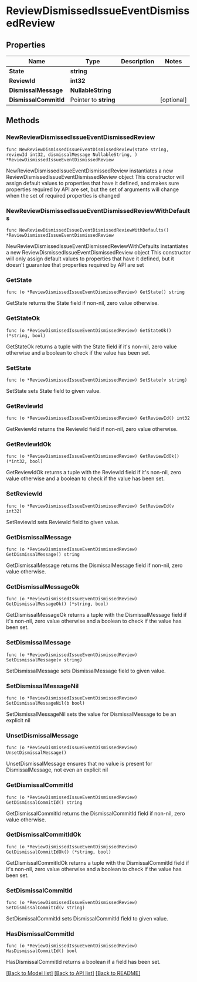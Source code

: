 # ReviewDismissedIssueEventDismissedReview

## Properties

Name | Type | Description | Notes
------------ | ------------- | ------------- | -------------
**State** | **string** |  | 
**ReviewId** | **int32** |  | 
**DismissalMessage** | **NullableString** |  | 
**DismissalCommitId** | Pointer to **string** |  | [optional] 

## Methods

### NewReviewDismissedIssueEventDismissedReview

`func NewReviewDismissedIssueEventDismissedReview(state string, reviewId int32, dismissalMessage NullableString, ) *ReviewDismissedIssueEventDismissedReview`

NewReviewDismissedIssueEventDismissedReview instantiates a new ReviewDismissedIssueEventDismissedReview object
This constructor will assign default values to properties that have it defined,
and makes sure properties required by API are set, but the set of arguments
will change when the set of required properties is changed

### NewReviewDismissedIssueEventDismissedReviewWithDefaults

`func NewReviewDismissedIssueEventDismissedReviewWithDefaults() *ReviewDismissedIssueEventDismissedReview`

NewReviewDismissedIssueEventDismissedReviewWithDefaults instantiates a new ReviewDismissedIssueEventDismissedReview object
This constructor will only assign default values to properties that have it defined,
but it doesn't guarantee that properties required by API are set

### GetState

`func (o *ReviewDismissedIssueEventDismissedReview) GetState() string`

GetState returns the State field if non-nil, zero value otherwise.

### GetStateOk

`func (o *ReviewDismissedIssueEventDismissedReview) GetStateOk() (*string, bool)`

GetStateOk returns a tuple with the State field if it's non-nil, zero value otherwise
and a boolean to check if the value has been set.

### SetState

`func (o *ReviewDismissedIssueEventDismissedReview) SetState(v string)`

SetState sets State field to given value.


### GetReviewId

`func (o *ReviewDismissedIssueEventDismissedReview) GetReviewId() int32`

GetReviewId returns the ReviewId field if non-nil, zero value otherwise.

### GetReviewIdOk

`func (o *ReviewDismissedIssueEventDismissedReview) GetReviewIdOk() (*int32, bool)`

GetReviewIdOk returns a tuple with the ReviewId field if it's non-nil, zero value otherwise
and a boolean to check if the value has been set.

### SetReviewId

`func (o *ReviewDismissedIssueEventDismissedReview) SetReviewId(v int32)`

SetReviewId sets ReviewId field to given value.


### GetDismissalMessage

`func (o *ReviewDismissedIssueEventDismissedReview) GetDismissalMessage() string`

GetDismissalMessage returns the DismissalMessage field if non-nil, zero value otherwise.

### GetDismissalMessageOk

`func (o *ReviewDismissedIssueEventDismissedReview) GetDismissalMessageOk() (*string, bool)`

GetDismissalMessageOk returns a tuple with the DismissalMessage field if it's non-nil, zero value otherwise
and a boolean to check if the value has been set.

### SetDismissalMessage

`func (o *ReviewDismissedIssueEventDismissedReview) SetDismissalMessage(v string)`

SetDismissalMessage sets DismissalMessage field to given value.


### SetDismissalMessageNil

`func (o *ReviewDismissedIssueEventDismissedReview) SetDismissalMessageNil(b bool)`

 SetDismissalMessageNil sets the value for DismissalMessage to be an explicit nil

### UnsetDismissalMessage
`func (o *ReviewDismissedIssueEventDismissedReview) UnsetDismissalMessage()`

UnsetDismissalMessage ensures that no value is present for DismissalMessage, not even an explicit nil
### GetDismissalCommitId

`func (o *ReviewDismissedIssueEventDismissedReview) GetDismissalCommitId() string`

GetDismissalCommitId returns the DismissalCommitId field if non-nil, zero value otherwise.

### GetDismissalCommitIdOk

`func (o *ReviewDismissedIssueEventDismissedReview) GetDismissalCommitIdOk() (*string, bool)`

GetDismissalCommitIdOk returns a tuple with the DismissalCommitId field if it's non-nil, zero value otherwise
and a boolean to check if the value has been set.

### SetDismissalCommitId

`func (o *ReviewDismissedIssueEventDismissedReview) SetDismissalCommitId(v string)`

SetDismissalCommitId sets DismissalCommitId field to given value.

### HasDismissalCommitId

`func (o *ReviewDismissedIssueEventDismissedReview) HasDismissalCommitId() bool`

HasDismissalCommitId returns a boolean if a field has been set.


[[Back to Model list]](../README.md#documentation-for-models) [[Back to API list]](../README.md#documentation-for-api-endpoints) [[Back to README]](../README.md)


